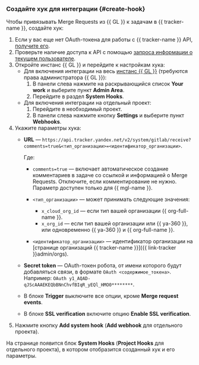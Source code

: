 ### Создайте хук для интеграции {#create-hook}

Чтобы привязывать Merge Requests из {{ GL }} к задачам в {{ tracker-name }}, создайте хук:

1. Если у вас еще нет OAuth-токена для работы с {{ tracker-name }} API, [получите его](../../tracker/concepts/access.md#section_about_OAuth).
1. Проверьте наличие доступа к API с помощью [запроса информации о текущем пользователе](../../tracker/get-user-info.md).
1. Откройте инстанс {{ GL }} и перейдите к настройкам хука:
    * Для включения интеграции на весь [инстанс {{ GL }}](../../managed-gitlab/concepts/index.md) (требуются права администратора {{ GL }}):
        1. В панели слева нажмите на раскрывающийся список **Your work** и выберите пункт **Admin Area**.
        1. Перейдите в раздел **System Hooks**.
    * Для включения интеграции на отдельный проект:
        1. Перейдите в необходимый проект.
        1. В панели слева нажмите кнопку **Settings** и выберите пункт **Webhooks**.
1. Укажите параметры хука:
    * **URL** — `https://api.tracker.yandex.net/v2/system/gitlab/receive?comments=true&<тип_организации>=<идентификатор_организации>`.

        Где:

        * `comments=true` — включает автоматическое создание комментариев в задаче со ссылкой и информацией о Merge Requests. Отключите, если комментирование не нужно. Параметр доступен только для {{ mgl-name }}.
        * `<тип_организации>` — может принимать следующие значения:

            * `x_cloud_org_id` — если тип вашей организации {{ org-full-name }}.
            * `x_org_id` — если тип вашей организации или {{ ya-360 }}, или одновременно {{ ya-360 }} и {{ org-full-name }}.

        * `<идентификатор_организации>` — идентификатор организации на [странице организаций {{ tracker-name }}]({{ link-tracker }}admin/orgs).

    * **Secret token** — OAuth-токен робота, от имени которого будут добавляться связи, в формате `OAuth <содержимое_токена>`.
      Например: `OAuth y1_AQAD-qJScAAAEKEQbBNnChvfBIqR_yEQl_HMO0********`.
    * В блоке **Trigger** выключите все опции, кроме **Merge request events**.
    * В блоке **SSL verification** включите опцию **Enable SSL verification**.
1. Нажмите кнопку **Add system hook** (**Add webhook** для отдельного проекта).

На странице появится блок **System Hooks** (**Project Hooks** для отдельного проекта), в котором отобразится созданный хук и его параметры.
